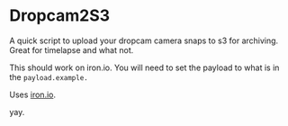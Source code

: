 Dropcam2S3
==========


A quick script to upload your dropcam camera snaps to s3 for archiving. Great for timelapse and what not. 

This should work on iron.io. You will need to set the payload to what is in the `payload.example.`

Uses [iron.io](http://iron.io). 

yay.


